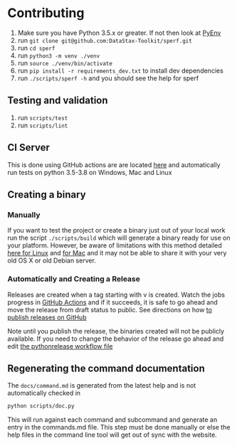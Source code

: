 # Contributing

1. Make sure you have Python 3.5.x or greater. If not then look at [PyEnv](https://github.com/pyenv/pyenv)
2. run `git clone git@github.com:DataStax-Toolkit/sperf.git`
3. run `cd sperf`
4. run `python3 -m venv ./venv`
5. run `source ./venv/bin/activate`
6. run `pip install -r requirements_dev.txt` to install dev dependencies
7. run `./scripts/sperf -h` and you should see the help for sperf

## Testing and validation

1. run `scripts/test`
2. run `scripts/lint`

## CI Server

This is done using GitHub actions are are located [here](https://github.com/DataStax-Toolkit/sperf/tree/master/.github/workflows) and automatically run
tests on python 3.5-3.8 on Windows, Mac and Linux

## Creating a binary

### Manually

If you want to test the project or create a binary just out of your local work run the script `./scripts/build` which
will generate a binary ready for use on your platform. However, be aware
of limitations with this method detailed [here for Linux](https://github.com/pyinstaller/pyinstaller/wiki/FAQ#gnulinux) and [for Mac](https://github.com/pyinstaller/pyinstaller/wiki/FAQ#mac-os-x) and
it may not be able to share it with your very old OS X or old Debian server.

### Automatically and Creating a Release

Releases are created when a tag starting with v is created. Watch the jobs progress in [GitHub Actions](https://github.com/DataStax-Toolkit/sperf/actions) and if it succeeds,
it is safe to go ahead and move the release from draft status to public. See directions on how [to publish releases on GitHub](https://docs.github.com/en/github/administering-a-repository/managing-releases-in-a-repository)

Note until you publish the release, the binaries created will not be publicly available.
If you need to change the behavior of the release go ahead and edit [the pythonrelease workflow file](https://github.com/DataStax-Toolkit/sperf/blob/master/.github/workflows/pythonrelease.yml)

## Regenerating the command documentation

The `docs/command.md` is generated from the latest help and is not automatically checked in

```sh
python scripts/doc.py
```

This will run against each command and subcommand and generate an entry in the commands.md file. This step must
be done manually or else the help files in the command line tool will get out of sync with the website.
